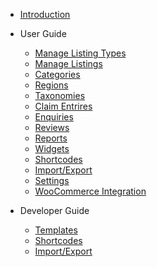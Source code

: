 <!-- docs/_sidebar.md -->

- [Introduction](introduction.md)
  
- User Guide

  - [Manage Listing Types](user-guide/listing-type.md)
  - [Manage Listings](user-guide/listing.md)
  - [Categories](user-guide/categories.md)
  - [Regions](user-guide/regions.md)
  - [Taxonomies](user-guide/taxonomies.md)
  - [Claim Entrires](user-guide/claim.md)
  - [Enquiries](user-guide/enquiries.md)
  - [Reviews](user-guide/reviews.md)
  - [Reports](user-guide/reports.md)
  - [Widgets](user-guide/widgets.md)
  - [Shortcodes](user-guide/shortcodes.md)
  - [Import/Export](user-guide/import-export.md)
  - [Settings](user-guide/settings.md)
  - [WooCommerce Integration](user-guide/woocommerce.md)

- Developer Guide

  - [Templates](dev-guide/templates.md)
  - [Shortcodes](shortcodes.md)
  - [Import/Export](import-export.md)